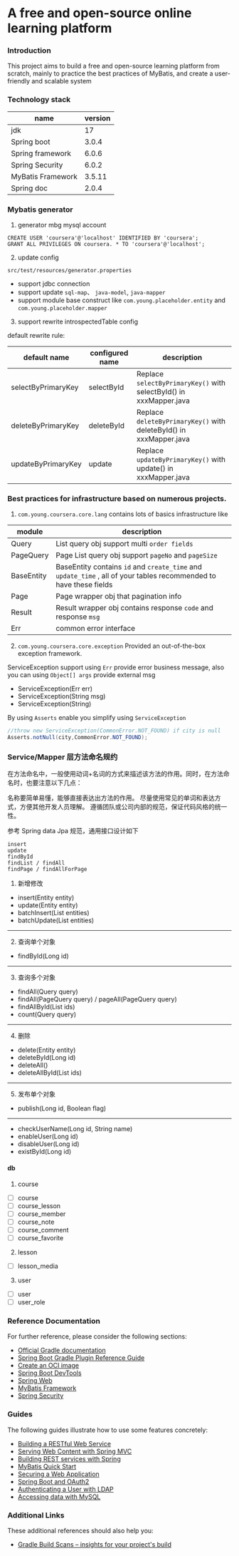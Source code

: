 # A free and open-source online learning platform

### Introduction

This project aims to build a free and open-source learning platform from scratch,
mainly to practice the best practices of MyBatis, and create a user-friendly and scalable system

### Technology stack

| name              | version |
|-------------------|---------|
| jdk               | 17      |
| Spring boot       | 3.0.4   |
| Spring framework  | 6.0.6   |
| Spring Security   | 6.0.2   |
| MyBatis Framework | 3.5.11  |
| Spring doc        | 2.0.4   |

### Mybatis generator

1. generator mbg mysql account

```mysql
CREATE USER 'coursera'@'localhost' IDENTIFIED BY 'coursera';
GRANT ALL PRIVILEGES ON coursera. * TO 'coursera'@'localhost';
```

2. update config

`src/test/resources/generator.properties`

- support jdbc connection
- support update `sql-map`、 `java-model`, `java-mapper`
- support module base construct like `com.young.placeholder.entity` and `com.young.placeholder.mapper`

3. support rewrite introspectedTable config

default rewrite rule:

| default name       | configured name | description                                                        |
|--------------------|-----------------|--------------------------------------------------------------------|
| selectByPrimaryKey | selectById      | Replace `selectByPrimaryKey()` with selectById() in xxxMapper.java |
| deleteByPrimaryKey | deleteById      | Replace `deleteByPrimaryKey()` with deleteById() in xxxMapper.java |
| updateByPrimaryKey | update          | Replace `updateByPrimaryKey()` with update() in xxxMapper.java     |

### Best practices for infrastructure based on numerous projects.

1. `com.young.coursera.core.lang` contains lots of basics infrastructure like

| module     | description                                                                                                        |
|------------|--------------------------------------------------------------------------------------------------------------------|
| Query      | List query obj support multi `order fields`                                                                        |
| PageQuery  | Page List query obj support `pageNo` and `pageSize`                                                                |
| BaseEntity | BaseEntity contains `id` and `create_time` and `update_time` , all of your tables recommended to have these fields |
| Page       | Page wrapper obj that pagination info                                                                              |
| Result     | Result wrapper obj contains response `code` and response `msg`                                                     |
| Err        | common error interface                                                                                             |

2. `com.young.coursera.core.exception` Provided an out-of-the-box exception framework.

ServiceException support using `Err` provide error business message, also you can using `Object[] args` provide external msg

- ServiceException(Err err)
- ServiceException(String msg)
- ServiceException(String)

By using `Asserts` enable you simplify using `ServiceException`

```java
//throw new ServiceException(CommonError.NOT_FOUND) if city is null
Asserts.notNull(city,CommonError.NOT_FOUND);
```

### Service/Mapper 层方法命名规约

在方法命名中，一般使用动词+名词的方式来描述该方法的作用。同时，在方法命名时，也要注意以下几点：

名称要简单易懂，能够直接表达出方法的作用。
尽量使用常见的单词和表达方式，方便其他开发人员理解。
遵循团队或公司内部的规范，保证代码风格的统一性。

参考 Spring data Jpa 规范，通用接口设计如下

```shell
insert
update
findById
findList / findAll
findPage / findAllForPage
```

1. 新增修改

- insert(Entity entity)
- update(Entity entity)
- batchInsert(List<Entity> entities)
- batchUpdate(List<Entity> entities)

---

2. 查询单个对象

- findById(Long id)

---

3. 查询多个对象

- findAll(Query query)
- findAll(PageQuery query) / pageAll(PageQuery query)
- findAllById(List<Long> ids)
- count(Query query)

---

4. 删除

- delete(Entity entity)
- deleteById(Long id)
- deleteAll()
- deleteAllById(List<Long> ids)

---

5. 发布单个对象

- publish(Long id, Boolean flag)

---

- checkUserName(Long id, String name)
- enableUser(Long id)
- disableUser(Long id)
- existById(Long id)

#### db

1. course

- [ ] course
- [ ] course_lesson
- [ ] course_member
- [ ] course_note
- [ ] course_comment
- [ ] course_favorite

2. lesson

- [ ] lesson_media

3. user

- [ ] user
- [ ] user_role

### Reference Documentation

For further reference, please consider the following sections:

- [Official Gradle documentation](https://docs.gradle.org)
- [Spring Boot Gradle Plugin Reference Guide](https://docs.spring.io/spring-boot/docs/3.0.4/gradle-plugin/reference/html/)
- [Create an OCI image](https://docs.spring.io/spring-boot/docs/3.0.4/gradle-plugin/reference/html/#build-image)
- [Spring Boot DevTools](https://docs.spring.io/spring-boot/docs/3.0.4/reference/htmlsingle/#using.devtools)
- [Spring Web](https://docs.spring.io/spring-boot/docs/3.0.4/reference/htmlsingle/#web)
- [MyBatis Framework](https://mybatis.org/spring-boot-starter/mybatis-spring-boot-autoconfigure/)
- [Spring Security](https://docs.spring.io/spring-boot/docs/3.0.4/reference/htmlsingle/#web.security)

### Guides

The following guides illustrate how to use some features concretely:

- [Building a RESTful Web Service](https://spring.io/guides/gs/rest-service/)
- [Serving Web Content with Spring MVC](https://spring.io/guides/gs/serving-web-content/)
- [Building REST services with Spring](https://spring.io/guides/tutorials/rest/)
- [MyBatis Quick Start](https://github.com/mybatis/spring-boot-starter/wiki/Quick-Start)
- [Securing a Web Application](https://spring.io/guides/gs/securing-web/)
- [Spring Boot and OAuth2](https://spring.io/guides/tutorials/spring-boot-oauth2/)
- [Authenticating a User with LDAP](https://spring.io/guides/gs/authenticating-ldap/)
- [Accessing data with MySQL](https://spring.io/guides/gs/accessing-data-mysql/)

### Additional Links

These additional references should also help you:

- [Gradle Build Scans – insights for your project's build](https://scans.gradle.com#gradle)
